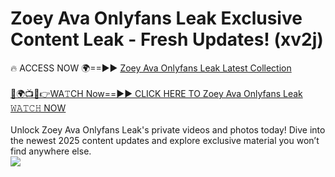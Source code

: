 # Zoey Ava Onlyfans Leak Exclusive Content Leak - Fresh Updates! (xv2j)

🔥 ACCESS NOW 🌍==►► <a href="https://tinyurl.com/kvy9nzfs" rel="nofollow">Zoey Ava Onlyfans Leak Latest Collection</a>
<br><br>
[🔴🌍📺📱👉WA𝚃CH Now==►► CLICK HERE TO Zoey Ava Onlyfans Leak 𝚆𝙰𝚃𝙲𝙷 NOW](https://tinyurl.com/kvy9nzfs)
<br><br>
Unlock Zoey Ava Onlyfans Leak's private videos and photos today! Dive into the newest 2025 content updates and explore exclusive material you won’t find anywhere else.
<br>
<a href="https://tinyurl.com/kvy9nzfs" rel="nofollow" data-target="animated-image.originalLink"><img src="https://camo.githubusercontent.com/8a4f000d20f83aca3bf7ec5f350d767afa0574a8a352519fd8cfa583a6f93a33/68747470733a2f2f692e696d6775722e636f6d2f644a486b345a712e676966" data-canonical-src="https://i.imgur.com/dJHk4Zq.gif" style="max-width: 100%; display: inline-block;" data-target="animated-image.originalImage"></a>
<br>
